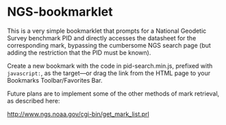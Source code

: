 NGS-bookmarklet
===============

This is a very simple bookmarklet that prompts for a National Geodetic Survey benchmark PID and directly accesses the datasheet for the corresponding mark, bypassing the cumbersome NGS search page (but adding the restriction that the PID must be known).

Create a new bookmark with the code in pid-search.min.js, prefixed with `javascript:`, as the target—or drag the link from the HTML page to your Bookmarks Toolbar/Favorites Bar.

Future plans are to implement some of the other methods of mark retrieval, as described here:

http://www.ngs.noaa.gov/cgi-bin/get_mark_list.prl

